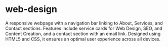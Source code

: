 # web-design
A responsive webpage with a navigation bar linking to About, Services, and Contact sections. Features include service cards for Web Design, SEO, and Content Creation, and a contact section with an email link. Designed using HTML5 and CSS, it ensures an optimal user experience across all devices.
